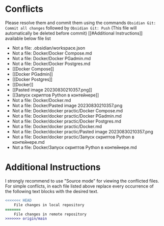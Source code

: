 # Conflicts
Please resolve them and commit them using the commands `Obsidian Git: Commit all changes` followed by `Obsidian Git: Push`
(This file will automatically be deleted before commit)
[[#Additional Instructions]] available below file list

- Not a file: .obsidian/workspace.json
- Not a file: Docker/Docker Compose.md
- Not a file: Docker/Docker PGadmin.md
- Not a file: Docker/Docker Postgres.md
- [[Docker Compose]]
- [[Docker PGadmin]]
- [[Docker Postgres]]
- [[Docker]]
- [[Pasted image 20230830210357.png]]
- [[Запуск скриптов Python в контейнере]]
- Not a file: Docker/Docker.md
- Not a file: Docker/Pasted image 20230830210357.png
- Not a file: Docker/docker practic/Docker Compose.md
- Not a file: Docker/docker practic/Docker PGadmin.md
- Not a file: Docker/docker practic/Docker Postgres.md
- Not a file: Docker/docker practic/Docker.md
- Not a file: Docker/docker practic/Pasted image 20230830210357.png
- Not a file: Docker/docker practic/Запуск скриптов Python в контейнере.md
- Not a file: Docker/Запуск скриптов Python в контейнере.md

# Additional Instructions
I strongly recommend to use "Source mode" for viewing the conflicted files. For simple conflicts, in each file listed above replace every occurrence of the following text blocks with the desired text.

```diff
<<<<<<< HEAD
    File changes in local repository
=======
    File changes in remote repository
>>>>>>> origin/main
```